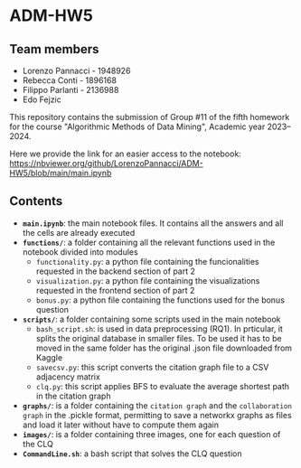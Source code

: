 # ADM-HW5

## Team members
* Lorenzo Pannacci - 1948926
* Rebecca Conti - 1896168
* Filippo Parlanti - 2136988
* Edo Fejzic

This repository contains the submission of Group #11 of the fifth homework for the course "Algorithmic Methods of Data Mining", Academic year 2023–2024.

Here we provide the link for an easier access to the notebook: https://nbviewer.org/github/LorenzoPannacci/ADM-HW5/blob/main/main.ipynb

## Contents

* __`main.ipynb`__: the main notebook files. It contains all the answers and all the cells are already executed
* __`functions/`__: a folder containing all the relevant functions used in the notebook divided into modules
  * `functionality.py`: a python file containing the funcionalities requested in the backend section of part 2
  * `visualization.py`: a python file containing the visualizations requested in the frontend section of part 2
  * `bonus.py`: a python file containing the functions used for the bonus question
* __`scripts/`__: a folder containing some scripts used in the main notebook
  * `bash_script.sh`: is used in data preprocessing (RQ1). In prticular, it splits the original database in smaller files. To be used it has to be moved in the same folder has the original .json file downloaded from Kaggle
  * `savecsv.py`: this script converts the citation graph file to a CSV adjacency matrix
  * `clq.py`: this script applies BFS to evaluate the average shortest path in the citation graph
* __`graphs/`__: is a folder containing the `citation graph` and the `collaboration graph` in the .pickle format, permitting to save a networkx graphs as files and load it later without have to compute them again
* __`images/`__:  is a folder containing three images, one for each question of the CLQ
* __`CommandLine.sh`__: a bash script that solves the CLQ question
